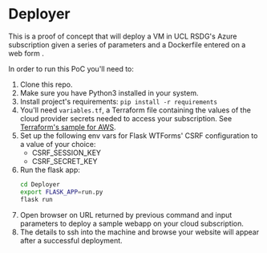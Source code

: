 # Deployer
This is a proof of concept that will deploy a VM in UCL RSDG's Azure
subscription given a series of parameters and a Dockerfile entered on a
web form .

In order to run this PoC you'll need to:

1. Clone this repo.
1. Make sure you have Python3 installed in your system.
1. Install project's requirements:
    `pip install -r requirements`
1. You'll need `variables.tf`, a Terraform file containing the values of the cloud provider secrets needed to access your subscription. See [Terraform's sample for AWS](https://www.terraform.io/intro/getting-started/variables.html#using-variables-in-configuration).
1. Set up the following env vars for Flask WTForms' CSRF configuration to a value of your choice:
    * CSRF_SESSION_KEY
    * CSRF_SECRET_KEY
1. Run the flask app:
    ```bash
    cd Deployer
    export FLASK_APP=run.py
    flask run
    ```
1. Open browser on URL returned by previous command and input parameters to deploy a sample webapp on your cloud subscription.
1. The details to ssh into the machine and browse your website will appear after a successful deployment. 

